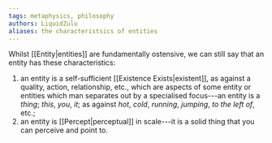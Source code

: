 ```yaml
---
tags: metaphysics, philosophy
authors: LiquidZulu
aliases: the characteristsics of entities
---
```


Whilst [[Entity|entities]] are fundamentally ostensive, we can still say that an entity has these characteristics:
1. an entity is a self-sufficient [[Existence Exists|existent]], as against a quality, action, relationship, etc., which are aspects of some entity or entities which man separates out by a specialised focus---an entity is a *thing*; *this*, *you*, *it*; as against *hot*, *cold*, *running*, *jumping*, *to the left of*, etc.;
2. an entity is [[Percept|perceptual]] in scale---it is a solid thing that you can perceive and point to.